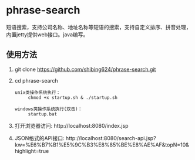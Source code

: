 # phrase-search
短语搜索，支持公司名称、地址名称等短语的搜索，支持自定义排序、拼音处理，内置jetty提供web接口。java编写。


## 使用方法

1. git clone https://github.com/shibing624/phrase-search.git
2. cd phrase-search

       unix类操作系统执行：
            chmod +x startup.sh & ./startup.sh
            
       windows类操作系统执行(双击)：
            startup.bat
            
3. 打开浏览器访问: http://localhost:8080/index.jsp
4. JSON格式的API接口: http://localhost:8080/search-api.jsp?kw=%E6%B7%B1%E5%9C%B3%E8%85%BE%E8%AE%AF&topN=10&highlight=true
